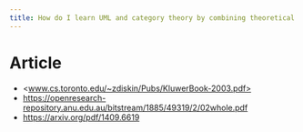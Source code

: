 ```yaml
---
title: How do I learn UML and category theory by combining theoretical computer science and maths?
---
```


# Article
- <www.cs.toronto.edu/~zdiskin/Pubs/KluwerBook-2003.pdf>
- <https://openresearch-repository.anu.edu.au/bitstream/1885/49319/2/02whole.pdf>
- <https://arxiv.org/pdf/1409.6619>